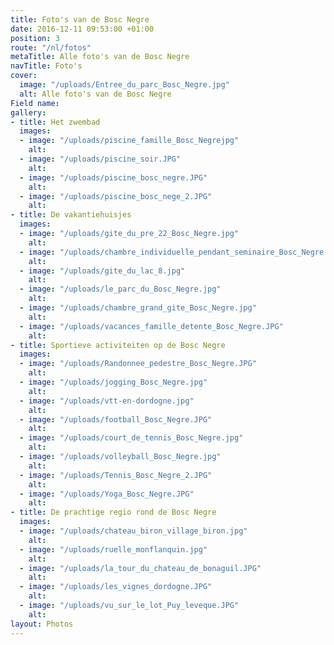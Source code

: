 ```yaml
---
title: Foto's van de Bosc Negre
date: 2016-12-11 09:53:00 +01:00
position: 3
route: "/nl/fotos"
metaTitle: Alle foto's van de Bosc Negre
navTitle: Foto's
cover:
  image: "/uploads/Entree_du_parc_Bosc_Negre.jpg"
  alt: Alle foto's van de Bosc Negre
Field name: 
gallery:
- title: Het zwembad
  images:
  - image: "/uploads/piscine_famille_Bosc_Negrejpg"
    alt: 
  - image: "/uploads/piscine_soir.JPG"
    alt: 
  - image: "/uploads/piscine_bosc_negre.JPG"
    alt: 
  - image: "/uploads/piscine_bosc_nege_2.JPG"
    alt: 
- title: De vakantiehuisjes
  images:
  - image: "/uploads/gite_du_pre_22_Bosc_Negre.jpg"
    alt: 
  - image: "/uploads/chambre_individuelle_pendant_seminaire_Bosc_Negre.jpg"
    alt: 
  - image: "/uploads/gite_du_lac_8.jpg"
    alt: 
  - image: "/uploads/le_parc_du_Bosc_Negre.jpg"
    alt: 
  - image: "/uploads/chambre_grand_gite_Bosc_Negre.jpg"
    alt: 
  - image: "/uploads/vacances_famille_detente_Bosc_Negre.JPG"
    alt: 
- title: Sportieve activiteiten op de Bosc Negre
  images:
  - image: "/uploads/Randonnee_pedestre_Bosc_Negre.JPG"
    alt: 
  - image: "/uploads/jogging_Bosc_Negre.jpg"
    alt: 
  - image: "/uploads/vtt-en-dordogne.jpg"
    alt: 
  - image: "/uploads/football_Bosc_Negre.JPG"
    alt: 
  - image: "/uploads/court_de_tennis_Bosc_Negre.jpg"
    alt: 
  - image: "/uploads/volleyball_Bosc_Negre.jpg"
    alt: 
  - image: "/uploads/Tennis_Bosc_Negre_2.JPG"
    alt: 
  - image: "/uploads/Yoga_Bosc_Negre.JPG"
    alt: 
- title: De prachtige regio rond de Bosc Negre
  images:
  - image: "/uploads/chateau_biron_village_biron.jpg"
    alt: 
  - image: "/uploads/ruelle_monflanquin.jpg"
    alt: 
  - image: "/uploads/la_tour_du_chateau_de_bonaguil.JPG"
    alt: 
  - image: "/uploads/les_vignes_dordogne.JPG"
    alt: 
  - image: "/uploads/vu_sur_le_lot_Puy_leveque.JPG"
    alt: 
layout: Photos
---
```


